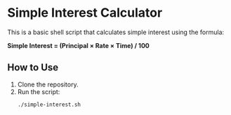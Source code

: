 # Simple Interest Calculator

This is a basic shell script that calculates simple interest using the formula:

**Simple Interest = (Principal × Rate × Time) / 100**

## How to Use

1. Clone the repository.
2. Run the script:
   ```bash
   ./simple-interest.sh
